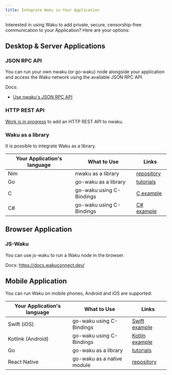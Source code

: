 ```yaml
---
title: Integrate Waku in Your Application
---
```


Interested in using Waku to add private, secure, censorship-free communication
to your Application?
Here are your options:

## Desktop & Server Applications

### JSON RPC API

You can run your own nwaku (or go-waku) node alongside your application
and access the Waku network using the available JSON RPC API.

Docs:

- [Use nwaku's JSON RPC API](https://github.com/status-im/nwaku/blob/master/docs/tutorial/jsonrpc-api.md)

### HTTP REST API

[Work is in progress](https://github.com/status-im/nwaku/issues/727) to add an HTTP REST API to nwaku.

### Waku as a library

It is possible to integrate Waku as a library.

| Your Application's language | What to Use              | Links                                                                               |
| --------------------------- | ------------------------ | ----------------------------------------------------------------------------------- |
| Nim                         | nwaku as a library       | [repository](https://github.com/status-im/nwaku/tree/master/waku/v2)                |
| Go                          | go-waku as a library     | [tutorials](https://github.com/status-im/go-waku#tutorials-and-documentation)       |
| C                           | go-waku using C-Bindings | [C example](https://github.com/status-im/go-waku/tree/master/examples/c-bindings)   |
| C#                          | go-waku using C-Bindings | [C# example](https://github.com/status-im/go-waku/tree/master/examples/waku-csharp) |

## Browser Application

### JS-Waku

You can use js-waku to run a Waku node in the browser.

Docs: https://docs.wakuconnect.dev/

## Mobile Application

You can run Waku on mobile phones, Android and iOS are supported:

| Your Application's language | What to Use                | Links                                                                                      |
| --------------------------- | -------------------------- | ------------------------------------------------------------------------------------------ |
| Swift (iOS)                 | go-waku using C-Bindings   | [Swift example](https://github.com/status-im/go-waku/tree/master/examples/swift-waku)      |
| Kotlink (Android)           | go-waku using C-Bindings   | [Kotlin example](https://github.com/status-im/go-waku/tree/master/examples/android-kotlin) |
| Go                          | go-waku as a library       | [tutorials](https://github.com/status-im/go-waku#tutorials-and-documentation)              |
| React Native                | go-waku as a native module | [repository](https://github.com/status-im/waku-react-native)                               |
